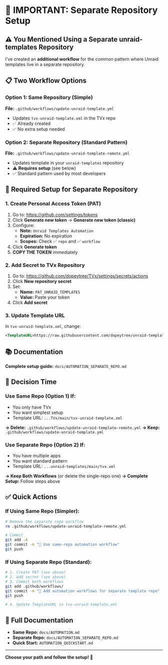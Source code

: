 # 🚀 IMPORTANT: Separate Repository Setup

## ⚠️ You Mentioned Using a Separate unraid-templates Repository

I've created an **additional workflow** for the common pattern where Unraid templates live in a separate repository.

## 📋 Two Workflow Options

### Option 1: Same Repository (Simple)
**File:** `.github/workflows/update-unraid-template.yml`
- Updates `tvx-unraid-template.xml` in the TVx repo
- ✅ Already created
- ✅ No extra setup needed

### Option 2: Separate Repository (Standard Pattern)
**File:** `.github/workflows/update-unraid-template-remote.yml`
- Updates template in your `unraid-templates` repository
- ⚠️ **Requires setup** (see below)
- ✅ Standard pattern used by most developers

## 🔧 Required Setup for Separate Repository

### 1. Create Personal Access Token (PAT)

1. Go to: <https://github.com/settings/tokens>
2. Click **Generate new token** → **Generate new token (classic)**
3. Configure:
   - **Note:** `Unraid Templates Automation`
   - **Expiration:** No expiration
   - **Scopes:** Check ✅ `repo` and ✅ `workflow`
4. Click **Generate token**
5. **COPY THE TOKEN** immediately

### 2. Add Secret to TVx Repository

1. Go to: <https://github.com/dopeytree/TVx/settings/secrets/actions>
2. Click **New repository secret**
3. Set:
   - **Name:** `PAT_UNRAID_TEMPLATES`
   - **Value:** Paste your token
4. Click **Add secret**

### 3. Update Template URL

In `tvx-unraid-template.xml`, change:

```xml
<TemplateURL>https://raw.githubusercontent.com/dopeytree/unraid-templates/main/tvx.xml</TemplateURL>
```

## 📚 Documentation

**Complete setup guide:** `docs/AUTOMATION_SEPARATE_REPO.md`

## 🎯 Decision Time

### Use Same Repo (Option 1) If:
- You only have TVx
- You want simplest setup
- Template URL: `...TVx/main/tvx-unraid-template.xml`

**→ Delete:** `.github/workflows/update-unraid-template-remote.yml`
**→ Keep:** `.github/workflows/update-unraid-template.yml`

### Use Separate Repo (Option 2) If:
- You have multiple apps
- You want standard pattern
- Template URL: `...unraid-templates/main/tvx.xml`

**→ Keep Both Workflows** (or delete the single-repo one)
**→ Complete Setup:** Follow steps above

## ✅ Quick Actions

### If Using Same Repo (Simpler):

```bash
# Remove the separate repo workflow
rm .github/workflows/update-unraid-template-remote.yml

# Commit
git add -A
git commit -m "🤖 Use same-repo automation workflow"
git push
```

### If Using Separate Repo (Standard):

```bash
# 1. Create PAT (see above)
# 2. Add secret (see above)
# 3. Commit both workflows
git add .github/workflows/
git commit -m "🤖 Add automation workflows for separate template repo"
git push

# 4. Update TemplateURL in tvx-unraid-template.xml
```

## 📖 Full Documentation

- **Same Repo:** `docs/AUTOMATION.md`
- **Separate Repo:** `docs/AUTOMATION_SEPARATE_REPO.md`
- **Quick Start:** `AUTOMATION_QUICKSTART.md`

---

**Choose your path and follow the setup!** 🚀
